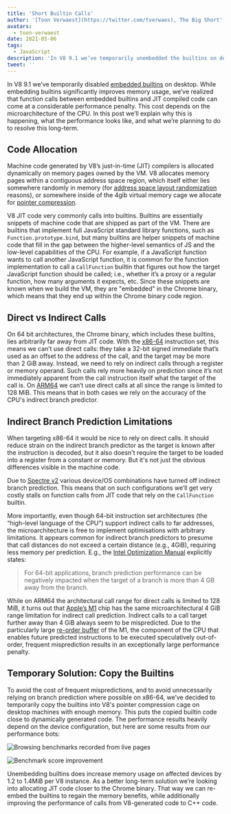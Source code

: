 ```yaml
---
title: 'Short Builtin Calls'
author: '[Toon Verwaest](https://twitter.com/tverwaes), The Big Short'
avatars:
  - toon-verwaest
date: 2021-05-06
tags:
  - JavaScript
description: 'In V8 9.1 we’ve temporarily unembedded the builtins on desktop to avoid performance issues resulting from far indirect calls.'
tweet: ''
---
```


In V8 9.1 we’ve temporarily disabled [embedded builtins](https://v8.dev/blog/embedded-builtins) on desktop. While embedding builtins significantly improves memory usage, we’ve realized that function calls between embedded builtins and JIT compiled code can come at a considerable performance penalty. This cost depends on the microarchitecture of the CPU. In this post we’ll explain why this is happening, what the performance looks like, and what we’re planning to do to resolve this long-term.

## Code Allocation

Machine code generated by V8’s just-in-time (JIT) compilers is allocated dynamically on memory pages owned by the VM. V8 allocates memory pages within a contiguous address space region, which itself either lies somewhere randomly in memory (for [address space layout randomization](https://en.wikipedia.org/wiki/Address_space_layout_randomization) reasons), or somewhere inside of the 4gib virtual memory cage we allocate for [pointer compression](https://v8.dev/blog/pointer-compression).

V8 JIT code very commonly calls into builtins. Builtins are essentially snippets of machine code that are shipped as part of the VM. There are builtins that implement full JavaScript standard library functions, such as `Function.prototype.bind`, but many builtins are helper snippets of machine code that fill in the gap between the higher-level semantics of JS and the low-level capabilities of the CPU. For example, if a JavaScript function wants to call another JavaScript function, it is common for the function implementation to call a `CallFunction` builtin that figures out how the target JavaScript function should be called; i.e., whether it’s a proxy or a regular function, how many arguments it expects, etc. Since these snippets are known when we build the VM, they are "embedded" in the Chrome binary, which means that they end up within the Chrome binary code region.

## Direct vs Indirect Calls

On 64 bit architectures, the Chrome binary, which includes these builtins, lies arbitrarily far away from JIT code. With the [x86-64](https://en.wikipedia.org/wiki/X86-64) instruction set, this means we can’t use direct calls: they take a 32-bit signed immediate that’s used as an offset to the address of the call, and the target may be more than 2 GiB away. Instead, we need to rely on indirect calls through a register or memory operand. Such calls rely more heavily on prediction since it’s not immediately apparent from the call instruction itself what the target of the call is. On [ARM64](https://en.wikipedia.org/wiki/AArch64) we can’t use direct calls at all since the range is limited to 128 MiB. This means that in both cases we rely on the accuracy of the CPU's indirect branch predictor.

## Indirect Branch Prediction Limitations

When targeting x86-64 it would be nice to rely on direct calls. It should reduce strain on the indirect branch predictor as the target is known after the instruction is decoded, but it also doesn't require the target to be loaded into a register from a constant or memory. But it's not just the obvious differences visible in the machine code.

Due to [Spectre v2](https://googleprojectzero.blogspot.com/2018/01/reading-privileged-memory-with-side.html) various device/OS combinations have turned off indirect branch prediction. This means that on such configurations we’ll get very costly stalls on function calls from JIT code that rely on the `CallFunction` builtin.

More importantly, even though 64-bit instruction set architectures (the “high-level language of the CPU”) support indirect calls to far addresses, the microarchitecture is free to implement optimisations with arbitrary limitations. It appears common for indirect branch predictors to presume that call distances do not exceed a certain distance (e.g., 4GiB), requiring less memory per prediction. E.g., the [Intel Optimization Manual](https://www.intel.com/content/dam/www/public/us/en/documents/manuals/64-ia-32-architectures-optimization-manual.pdf) explicitly states:

> For 64-bit applications, branch prediction performance can be negatively impacted when the target of a branch is more than 4 GB away from the branch.

While on ARM64 the architectural call range for direct calls is limited to 128 MiB, it turns out that [Apple’s M1](https://en.wikipedia.org/wiki/Apple_M1) chip has the same microarchitectural 4 GiB range limitation for indirect call prediction. Indirect calls to a call target further away than 4 GiB always seem to be mispredicted. Due to the particularly large [re-order buffer](https://en.wikipedia.org/wiki/Re-order_buffer) of the M1, the component of the CPU that enables future predicted instructions to be executed speculatively out-of-order, frequent misprediction results in an exceptionally large performance penalty.

## Temporary Solution: Copy the Builtins

To avoid the cost of frequent mispredictions, and to avoid unnecessarily relying on branch prediction where possible on x86-64, we’ve decided to temporarily copy the builtins into V8's pointer compression cage on desktop machines with enough memory. This puts the copied builtin code close to dynamically generated code. The performance results heavily depend on the device configuration, but here are some results from our performance bots:

![Browsing benchmarks recorded from live pages](/_img/short-builtin-calls/v8-browsing.svg)

![Benchmark score improvement](/_img/short-builtin-calls/benchmarks.svg)

Unembedding builtins does increase memory usage on affected devices by 1.2 to 1.4MiB per V8 instance. As a better long-term solution we’re looking into allocating JIT code closer to the Chrome binary. That way we can re-embed the builtins to regain the memory benefits, while additionally improving the performance of calls from V8-generated code to C++ code.
